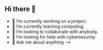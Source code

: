 ## Hi there 👋

<!--
**rogergm62/rogergm62** is a ✨ _special_ ✨ repository because its `README.md` (this file) appears on your GitHub profile.

Here are some ideas to get you started:
-->

- 🔭 I’m currently working on a project.
- 🌱 I’m currently learning computing.
- 👯 I’m looking to collaborate with anybody.
- 🤔 I’m looking for help with cybersecurity
- 💬 Ask me about anything
-->
